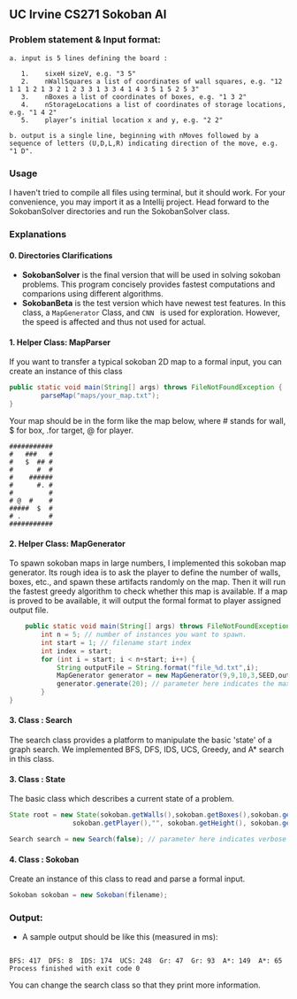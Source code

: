 ## UC Irvine CS271 Sokoban AI

### Problem statement & Input format:
```
a. input is 5 lines defining the board :

   1.    sixeH sizeV, e.g. "3 5"
   2.    nWallSquares a list of coordinates of wall squares, e.g. "12 1 1 1 2 1 3 2 1 2 3 3 1 3 3 4 1 4 3 5 1 5 2 5 3"
   3.    nBoxes a list of coordinates of boxes, e.g. "1 3 2"
   4.    nStorageLocations a list of coordinates of storage locations, e.g. "1 4 2"
   5.    player’s initial location x and y, e.g. "2 2"

b. output is a single line, beginning with nMoves followed by a sequence of letters (U,D,L,R) indicating direction of the move, e.g. "1 D".
```

### Usage
I haven't tried to compile all files using terminal, but it should work. For your convenience, you may import it as a Intellij project. Head forward to the SokobanSolver directories and run the SokobanSolver class.

### Explanations

#### 0. Directories Clarifications
- **SokobanSolver** is the final version that will be used in solving sokoban problems. This program concisely provides fastest computations and comparions using different algorithms.
- **SokobanBeta** is the test version which have newest test features. In this class, a ``MapGenerator`` Class, and ``CNN `` is used for exploration. However, the speed is affected and thus not used for actual.

#### 1. Helper Class: MapParser
If you want to transfer a typical sokoban 2D map to a formal input, you can create an instance of this class
```java
public static void main(String[] args) throws FileNotFoundException {
        parseMap("maps/your_map.txt");
}
```
Your map should be in the form like the map below, where # stands for wall, $ for box, .for target, @ for player.
```
###########
#   ###   #
#   $  ## #
#      #  #
#    ######
#      #. #
#         #
# @  #    #
#####  $  #
# .       # 
###########
```


#### 2. Helper Class: MapGenerator
To spawn sokoban maps in large numbers, I implemented this sokoban map generator. Its rough idea is to ask the player to define the number of walls, boxes, etc., and spawn these artifacts randomly on the map. Then it will run the fastest greedy algorithm to check whether this map is available. If a map is proved to be available, it will output the formal format to player assigned output file.
```java
    public static void main(String[] args) throws FileNotFoundException {
        int n = 5; // number of instances you want to spawn.
        int start = 1; // filename start index
        int index = start;
        for (int i = start; i < n+start; i++) {
            String outputFile = String.format("file_%d.txt",i);
            MapGenerator generator = new MapGenerator(9,9,10,3,SEED,outputFile);
            generator.generate(20); // parameter here indicates the maximum times your program tries to avoid out of memory.
        }
}
```

#### 3. Class : Search
The search class provides a platform to manipulate the basic 'state' of a graph search. We implemented BFS, DFS, IDS, UCS, Greedy, and A* search in this class.


#### 3. Class : State
The basic class which describes a current state of a problem.
```java
State root = new State(sokoban.getWalls(),sokoban.getBoxes(),sokoban.getStorages(),
                sokoban.getPlayer(),"", sokoban.getHeight(), sokoban.getWidth(),false, hst);

Search search = new Search(false); // parameter here indicates verbose or not.
```

#### 4. Class : Sokoban
Create an instance of this class to read and parse a formal input.
```java
Sokoban sokoban = new Sokoban(filename);
```

### Output:
- A sample output should be like this (measured in ms):
```

BFS: 417  DFS: 8  IDS: 174  UCS: 248  Gr: 47  Gr: 93  A*: 149  A*: 65 
Process finished with exit code 0

```

You can change the search class so that they print more information.


